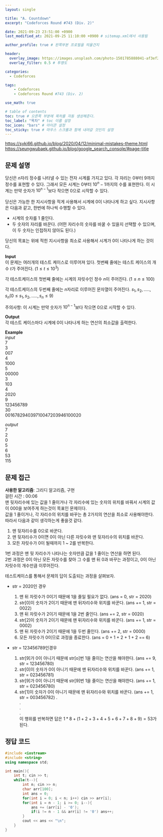 ```yaml
---
layout: single

title: "A. Countdown"
excerpt: "Codeforces Round #743 (Div. 2)"

date: 2021-09-23 23:51:00 +0900
last_modified_at: 2021-09-25 11:10:00 +0900 # sitemap.xml에서 사용됨

author_profile: true # 왼쪽부분 프로필을 띄울건지

header:
  overlay_image: https://images.unsplash.com/photo-1501785888041-af3ef285b470?ixlib=rb-1.2.1&ixid=eyJhcHBfaWQiOjEyMDd9&auto=format&fit=crop&w=1350&q=80
  overlay_filter: 0.5 # 투명도

categories: 
  - Codeforces

tags: 
    - Codeforces
    - Codeforces Round #743 (Div. 2)

use_math: true

# table of contents
toc: true # 오른쪽 부분에 목차를 자동 생성해준다.
toc_label: "목차" # toc 이름 설정
toc_icon: "bars" # 아이콘 설정
toc_sticky: true # 마우스 스크롤과 함께 내려갈 것인지 설정
---
```

https://syki66.github.io/blog/2020/04/12/minimal-mistakes-theme.html  
https://seungwubaek.github.io/blog/google_search_console/#page-title  
## 문제 설명  
당신은 $n$자리 정수를 나타낼 수 있는 전자 시계를 가지고 있다. 각 자리는 $0$부터 $9$까지 정수를 표현할 수 있다. 그래서 모든 시계는 $0$부터 $10^{n} - 1$까지의 수를 표현한다. 이 시계는 만약 숫자가 $10^{n - 1}$보다 작으면 $0$으로 시작할 수 있다.  
<br>
당신은 가능한 한 지시사항을 적게 사용해서 시계에 0이 나타나게 하고 싶다. 지시사항은 다음과 같고, 한번에 하나씩 수행할 수 있다.  
  * 시계의 숫자를 $1$ 줄인다.
  * 두 숫자의 자리를 바꾼다. (어떤 자리수의 숫자를 바꿀 수 있을지 선택할 수 있으며, 이 두 숫자는 인접하지 않아도 된다.)

당신의 목표는 위에 적힌 지시사항을 최소로 사용해서 시계가 $0$이 나타나게 하는 것이다. 

__Input__  
이 문제는 여러개의 테스트 케이스로 이루어져 있다. 첫번째 줄에는 테스트 케이스의 개수 $t$가 주어진다. $(1 \le t \le 10^3)$

각 테스트케이스의 첫번째 줄에는 시계의 자릿수인 정수 $n$이 주어진다. $(1 \le n \le 100)$  

각 테스트케이스의 두번째 줄에는 $n$자리로 이루어진 문자열이 주어진다. $s_{1}, s_{2}, ....., s_{n}(0 \le s_{1}, s_{2}, ....., s_{n} \le 9)$  

주의사항: 이 시계는 만약 숫자가 $10^{n - 1}$보다 작으면 $0$으로 시작할 수 있다.  

__Output__  
각 테스트 케이스마다 시계에 0이 나타나게 하는 연산의 최소값을 출력한다.  

__Example__  
_input_  
7  
3  
007  
4  
1000  
5  
00000  
3  
103  
4  
2020  
9  
123456789  
30  
001678294039710047203946100020  
  
_output_  
7  
2  
0  
5  
6  
53  
115  

## 문제 접근
__사용한 알고리즘__: 그리디 알고리즘, 구현  
걸린 시간 : 00:06  
맨 뒷자리수에 있는 값을 1 줄이거나 각 자리수에 있는 숫자의 위치를 바꿔서 시계의 값이 000을 보여주게 하는것이 목표인 문제이다.  
값을 1 줄이거나, 각 자리수의 위치를 바꾸는 총 2가지의 연산을 최소로 사용해야한다.
따라서 다음과 같이 생각하는게 좋을것 같다.  
  1. 맨 뒷자리수를 0으로 바꾼다.
  2. 맨 뒷자리수가 0이면 0이 아닌 다른 자릿수와 맨 뒷자리수의 위치를 바꾼다.
  3. 모든 자릿수가 0이 될때까지 1 ~ 2를 반복한다.

1번 과정은 맨 뒷 자리수가 나타나는 숫자만큼 값을 1 줄이는 연산을 하면 된다.  
2번 과정은 0이 아닌 모든 자릿수를 찾아 그 수를 맨 뒤 0과 바꾸는 과정이고, 0이 아닌 자릿수의 개수만큼 이루어진다.  

테스트케이스를 통해서 문제의 답이 도출되는 과정을 살펴보자.  
* str = 2020인 경우 
  1. 맨 뒤 자릿수가 0이기 때문에 1을 줄일 필요가 없다. (ans = 0, str = 2020)  
  2. str[0]이 숫자가 2이기 때문에 맨 뒤자리수와 위치를 바꾼다. (ans += 1, str = 0022)  
  3. 맨 뒤 자릿수가 2이기 때문에 1을 2번 줄인다. (ans += 2, str = 0020)  
  4. str[2]이 숫자가 2이기 때문에 맨 뒤자리수와 위치를 바꾼다. (ans += 1, str = 0002)  
  5. 맨 뒤 자릿수가 2이기 때문에 1을 두번 줄인다. (ans += 2, str = 0000)  
  6. 모든 자릿수가 0이므로 과정을 종료한다. (ans = 0 + 1 + 2 + 1 + 2 == 6)  

* str = 123456789인경우
  1. str[9]가 0이 아니기 때문에 str[o]번 1을 줄이는 연산을 해야한다. (ans += 9, str = 123456780)
  2. str[0]이 숫자가 0이 아니기 때문에 맨 뒤자리수와 위치를 바꾼다. (ans += 1, str = 023456781)
  3. str[9]가 0이 아니기 때문에 str[9]번 1을 줄이는 연산을 해야한다. (ans += 1, str = 023456780)
  4. str[1]이 숫자가 0이 아니기 때문에 맨 뒤자리수와 위치를 바꾼다. (ans += 1, str = 003456782)
  .  
  .  
  .  
  .  
이 행위를 반복하면 답은 $1 * 8 + (1 + 2 + 3 + 4 + 5 + 6 + 7 + 8 + 9) = 53$가 된다.  

## 정답 코드  
```cpp
#include <iostream>
#include <string>
using namespace std;

int main(){
    int t; cin >> t;
    while(t--){
        int n; cin >> n;
        char arr[100];
        int ans = 0;
        for(int i = 0; i < n; i++) cin >> arr[i];
        for(int i = n - 1; i >= 0; i--){
            ans += (arr[i] - '0');
            if(i != n - 1 && arr[i] != '0') ans++;
        }
        cout << ans << "\n";
    }
}
```
